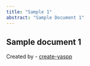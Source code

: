 ```yaml
---
title: "Sample 1"
abstract: "Sample Document 1"
---
```


## Sample document 1

Created by - [create-yaspp](https://github.com/imdfl/create-yaspp)
